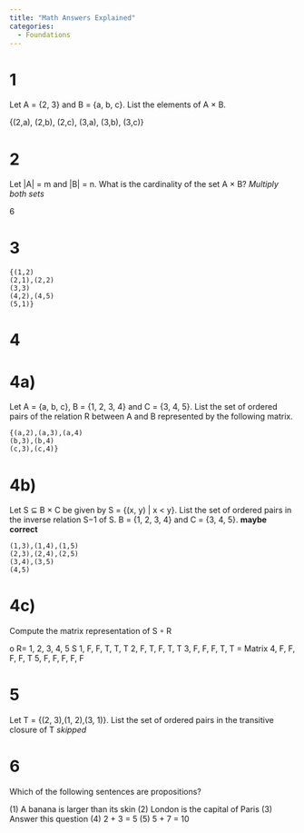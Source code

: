 ```yaml
---
title: "Math Answers Explained"
categories:
  - Foundations
---
```

# 1 
Let A = {2, 3} and B = {a, b, c}. List the elements of A × B.

{(2,a), (2,b), (2,c), (3,a), (3,b), (3,c)}

# 2
Let |A| = m and |B| = n. What is the cardinality of the set A × B?
*Multiply both sets*

6

# 3
```
{(1,2)
(2,1),(2,2)
(3,3)
(4,2),(4,5)
(5,1)}
```

# 4
# 4a)
Let A = {a, b, c}, B = {1, 2, 3, 4} and C = {3, 4, 5}.
List the set of ordered pairs of the relation R between A and B represented by the following
matrix.
```
{(a,2),(a,3),(a,4)
(b,3),(b,4)
(c,3),(c,4)}
```
# 4b)
Let S ⊆ B × C be given by
S = {(x, y) | x < y}.
List the set of ordered pairs in the inverse relation S−1 of S.
B = {1, 2, 3, 4} and C = {3, 4, 5}.
**maybe correct**
```
(1,3),(1,4),(1,5)
(2,3),(2,4),(2,5)
(3,4),(3,5)
(4,5)
```

# 4c)
Compute the matrix representation of S ◦ R


o R=  1,  2,  3,  4,  5
S 1,  F,  F,  T,  T,  T
  2,  F,  T,  F,  T,  T
  3,  F,  F,  F,  T,  T   = Matrix
  4,  F,  F,  F,  F,  T
  5,  F,  F,  F,  F,  F
  
  
# 5
Let T = {(2, 3),(1, 2),(3, 1)}. List the set of ordered pairs in the transitive closure of T
*skipped*

# 6
Which of the following sentences are propositions?

(1) A banana is larger than its skin
(2) London is the capital of Paris
(3) Answer this question
(4) 2 + 3 = 5
(5) 5 + 7 = 10




